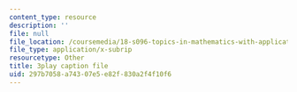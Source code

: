 ```yaml
---
content_type: resource
description: ''
file: null
file_location: /coursemedia/18-s096-topics-in-mathematics-with-applications-in-finance-fall-2013/297b7058a74307e5e82f830a2f4f10f6_ro07evEWbCE.srt
file_type: application/x-subrip
resourcetype: Other
title: 3play caption file
uid: 297b7058-a743-07e5-e82f-830a2f4f10f6
---
```


